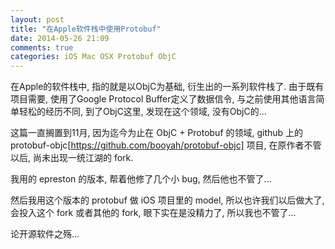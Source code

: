 ```yaml
---
layout: post
title: "在Apple软件栈中使用Protobuf"
date: 2014-05-26 21:09
comments: true
categories: iOS Mac OSX Protobuf ObjC
---
```


在Apple的软件栈中, 指的就是以ObjC为基础, 衍生出的一系列软件栈了. 由于既有项目需要, 使用了Google Protocol Buffer定义了数据信令, 与之前使用其他语言简单轻松的经历不同, 到了ObjC这里, 发现在这个领域, 没有ObjC的...

这篇一直搁置到11月, 因为迄今为止在 ObjC + Protobuf 的领域,  github 上的 protobuf-objc[https://github.com/booyah/protobuf-objc] 项目, 在原作者不管以后, 尚未出现一统江湖的 fork.

我用的 epreston 的版本, 帮着他修了几个小 bug, 然后他也不管了...

然后我用这个版本的 protobuf 做 iOS 项目里的 model, 所以也许我们以后做大了, 会投入这个 fork 或者其他的 fork, 眼下实在是没精力了, 所以我也不管了...

论开源软件之殇...
